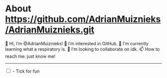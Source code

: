 <h1>About <a href="https://github.com/AdrianMuiznieks/AdrianMuiznieks.git">https://github.com/AdrianMuiznieks/AdrianMuiznieks.git</a></h1>

👋 Hi, I’m @AdrianMuiznieks!
👀 I’m interested in GitHub.
🌱 I’m currently learning what a respiratory is.
💞️ I’m looking to collaborate on idk.
📫 How to reach me: just know me!

<hr>

<input type="checkbox"> - Tick for fun

<!---
AdrianMuiznieks/AdrianMuiznieks is a ✨ special ✨ repository because its `README.md` (this file) appears on your GitHub profile.
You can click the Preview link to take a look at your changes.
--->
